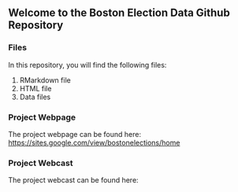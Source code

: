 ## Welcome to the Boston Election Data Github Repository

### Files
In this repository, you will find the following files:
1. RMarkdown file 
2. HTML file
3. Data files 

### Project Webpage
The project webpage can be found here: https://sites.google.com/view/bostonelections/home

### Project Webcast
The project webcast can be found here: 
